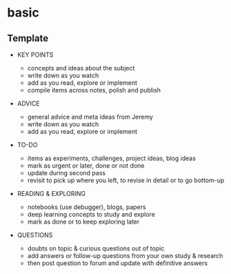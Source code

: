 # basic






## Template

- KEY POINTS
    - concepts and ideas about the subject
    - write down as you watch
    - add as you read, explore or implement
    - compile items across notes, polish and publish

- ADVICE
    - general advice and meta ideas from Jeremy
    - write down as you watch
    - add as you read, explore or implement

- TO-DO
    - items as experiments, challenges, project ideas, blog ideas
    - mark as urgent or later, done or not done
    - update during second pass
    - revisit to pick up where you left, to revise in detail or to go bottom-up

- READING & EXPLORING
    - notebooks (use debugger), blogs, papers
    - deep learning concepts to study and explore
    - mark as done or to keep exploring later

- QUESTIONS
    - doubts on topic & curious questions out of topic
    - add answers or follow-up questions from your own study & research
    - then post question to forum and update with definitive answers
